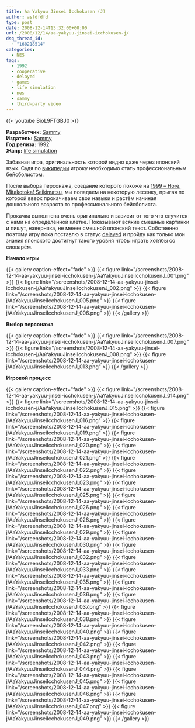 ```yaml
---
title: Aa Yakyuu Jinsei Icchokusen (J)
author: asfdfdfd
type: post
date: 2008-12-14T13:32:00+00:00
url: /2008/12/14/aa-yakyuu-jinsei-icchokusen-j/
dsq_thread_id:
  - "160218514"
categories:
  - NES
tags:
  - 1992
  - cooperative
  - delayed
  - games
  - life simulation
  - nes
  - sammy
  - third-party video
---
```

{{< youtube BioL9FTGBJ0 >}}

**Разработчик:** [Sammy](http://en.wikipedia.org/wiki/Sega_Sammy_Holdings)  
**Издатель:** [Sammy](http://en.wikipedia.org/wiki/Sega_Sammy_Holdings)  
**Год релиза:** 1992  
**Жанр:** [life simulation](http://en.wikipedia.org/wiki/Life_simulation_game)

Забавная игра, оригинальность которой видно даже через японский язык. Судя по [википедии](http://en.wikipedia.org/wiki/Aa_Yakyuu_Jinsei_Icchokusen) игроку необходимо стать профессиональным бейсболистом. 

После выбора персонажа, создание которого похоже на [1999 – Hore, Mitakotoka! Seikimatsu](/2008/12/11/1999-hore-mitakotoka-seikimatsu-j/), мы попадаем на некоторую лесенку, прыгая по которой вверх прокачиваем свои навыки и растём начиная дошкольного возраста то профессионального бейсболиста.

Прокачка выполнена очень оригинально и зависит от того что случится с нами на определённой клетке. Показывают всякие смешные картинки и пишут, наверняка, не менее смешной японский текст. Собственно поэтому игру пока поставлю в статус [delayed](/tags/delayed/) и пройду как только мои знания японского достигнут такого уровня чтобы играть хотябы со словарём. 

<!--more-->

**Начало игры**

{{< gallery caption-effect="fade" >}}
  {{< figure link="/screenshots/2008-12-14-aa-yakyuu-jinsei-icchokusen-j/AaYakyuuJinseiIcchokusenJ_001.png" >}}
  {{< figure link="/screenshots/2008-12-14-aa-yakyuu-jinsei-icchokusen-j/AaYakyuuJinseiIcchokusenJ_002.png" >}}
  {{< figure link="/screenshots/2008-12-14-aa-yakyuu-jinsei-icchokusen-j/AaYakyuuJinseiIcchokusenJ_005.png" >}}
  {{< figure link="/screenshots/2008-12-14-aa-yakyuu-jinsei-icchokusen-j/AaYakyuuJinseiIcchokusenJ_006.png" >}}
{{< /gallery >}} 

**Выбор персонажа**

{{< gallery caption-effect="fade" >}}
  {{< figure link="/screenshots/2008-12-14-aa-yakyuu-jinsei-icchokusen-j/AaYakyuuJinseiIcchokusenJ_007.png" >}}
  {{< figure link="/screenshots/2008-12-14-aa-yakyuu-jinsei-icchokusen-j/AaYakyuuJinseiIcchokusenJ_008.png" >}}
  {{< figure link="/screenshots/2008-12-14-aa-yakyuu-jinsei-icchokusen-j/AaYakyuuJinseiIcchokusenJ_013.png" >}}
{{< /gallery >}} 

**Игровой процесс** 

{{< gallery caption-effect="fade" >}}
  {{< figure link="/screenshots/2008-12-14-aa-yakyuu-jinsei-icchokusen-j/AaYakyuuJinseiIcchokusenJ_014.png" >}}
  {{< figure link="/screenshots/2008-12-14-aa-yakyuu-jinsei-icchokusen-j/AaYakyuuJinseiIcchokusenJ_015.png" >}}
  {{< figure link="/screenshots/2008-12-14-aa-yakyuu-jinsei-icchokusen-j/AaYakyuuJinseiIcchokusenJ_016.png" >}}
  {{< figure link="/screenshots/2008-12-14-aa-yakyuu-jinsei-icchokusen-j/AaYakyuuJinseiIcchokusenJ_019.png" >}}
  {{< figure link="/screenshots/2008-12-14-aa-yakyuu-jinsei-icchokusen-j/AaYakyuuJinseiIcchokusenJ_020.png" >}}
  {{< figure link="/screenshots/2008-12-14-aa-yakyuu-jinsei-icchokusen-j/AaYakyuuJinseiIcchokusenJ_021.png" >}}
  {{< figure link="/screenshots/2008-12-14-aa-yakyuu-jinsei-icchokusen-j/AaYakyuuJinseiIcchokusenJ_022.png" >}}
  {{< figure link="/screenshots/2008-12-14-aa-yakyuu-jinsei-icchokusen-j/AaYakyuuJinseiIcchokusenJ_023.png" >}}
  {{< figure link="/screenshots/2008-12-14-aa-yakyuu-jinsei-icchokusen-j/AaYakyuuJinseiIcchokusenJ_025.png" >}}
  {{< figure link="/screenshots/2008-12-14-aa-yakyuu-jinsei-icchokusen-j/AaYakyuuJinseiIcchokusenJ_026.png" >}}
  {{< figure link="/screenshots/2008-12-14-aa-yakyuu-jinsei-icchokusen-j/AaYakyuuJinseiIcchokusenJ_028.png" >}}
  {{< figure link="/screenshots/2008-12-14-aa-yakyuu-jinsei-icchokusen-j/AaYakyuuJinseiIcchokusenJ_029.png" >}}
  {{< figure link="/screenshots/2008-12-14-aa-yakyuu-jinsei-icchokusen-j/AaYakyuuJinseiIcchokusenJ_030.png" >}}
  {{< figure link="/screenshots/2008-12-14-aa-yakyuu-jinsei-icchokusen-j/AaYakyuuJinseiIcchokusenJ_032.png" >}}
  {{< figure link="/screenshots/2008-12-14-aa-yakyuu-jinsei-icchokusen-j/AaYakyuuJinseiIcchokusenJ_033.png" >}}
  {{< figure link="/screenshots/2008-12-14-aa-yakyuu-jinsei-icchokusen-j/AaYakyuuJinseiIcchokusenJ_035.png" >}}
  {{< figure link="/screenshots/2008-12-14-aa-yakyuu-jinsei-icchokusen-j/AaYakyuuJinseiIcchokusenJ_036.png" >}}
  {{< figure link="/screenshots/2008-12-14-aa-yakyuu-jinsei-icchokusen-j/AaYakyuuJinseiIcchokusenJ_037.png" >}}
  {{< figure link="/screenshots/2008-12-14-aa-yakyuu-jinsei-icchokusen-j/AaYakyuuJinseiIcchokusenJ_038.png" >}}
  {{< figure link="/screenshots/2008-12-14-aa-yakyuu-jinsei-icchokusen-j/AaYakyuuJinseiIcchokusenJ_040.png" >}}
  {{< figure link="/screenshots/2008-12-14-aa-yakyuu-jinsei-icchokusen-j/AaYakyuuJinseiIcchokusenJ_042.png" >}}
  {{< figure link="/screenshots/2008-12-14-aa-yakyuu-jinsei-icchokusen-j/AaYakyuuJinseiIcchokusenJ_043.png" >}}
  {{< figure link="/screenshots/2008-12-14-aa-yakyuu-jinsei-icchokusen-j/AaYakyuuJinseiIcchokusenJ_044.png" >}}
  {{< figure link="/screenshots/2008-12-14-aa-yakyuu-jinsei-icchokusen-j/AaYakyuuJinseiIcchokusenJ_045.png" >}}
  {{< figure link="/screenshots/2008-12-14-aa-yakyuu-jinsei-icchokusen-j/AaYakyuuJinseiIcchokusenJ_046.png" >}}
  {{< figure link="/screenshots/2008-12-14-aa-yakyuu-jinsei-icchokusen-j/AaYakyuuJinseiIcchokusenJ_047.png" >}}
  {{< figure link="/screenshots/2008-12-14-aa-yakyuu-jinsei-icchokusen-j/AaYakyuuJinseiIcchokusenJ_049.png" >}}
{{< /gallery >}} 